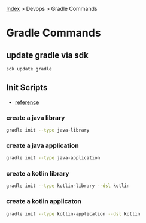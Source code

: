 [Index][home] > Devops > Gradle Commands

# Gradle Commands

## update gradle via sdk
```bash
sdk update gradle
```

## Init Scripts
- [reference](https://docs.gradle.org/current/userguide/build_init_plugin.html)

### create a java library
```bash
gradle init --type java-library
```

### create a java application
```bash
gradle init --type java-application
```

### create a kotlin library
```bash
gradle init --type kotlin-library --dsl kotlin
```

### create a kotlin applicaton
```bash
gradle init --type kotlin-application --dsl kotlin
```



[home]: /dev-guide